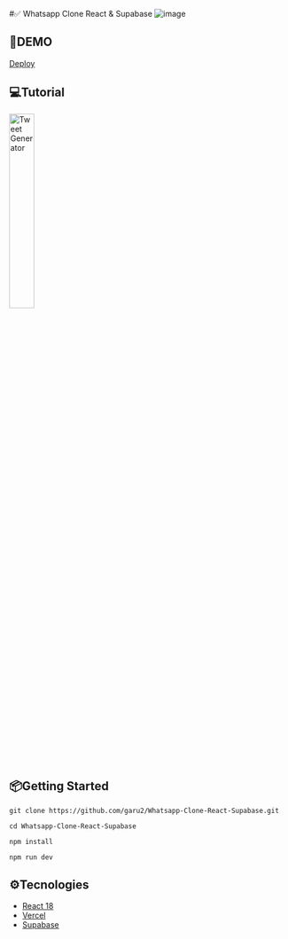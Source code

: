 #✅ Whatsapp Clone React & Supabase
![image](https://res.cloudinary.com/dqd5x0s7w/image/upload/v1675480454/github/wp-main_vztiqu.png)

## 🚀DEMO
 [Deploy]()
 
## 💻Tutorial
<a href='https://youtu.be/' target='_blank'>
    <img width='30%' src='https://img.youtube.com/vi/mqdefault.jpg' alt='Tweet Generator' />
</a>

## 📦Getting Started
```
git clone https://github.com/garu2/Whatsapp-Clone-React-Supabase.git
```
```
cd Whatsapp-Clone-React-Supabase
```
```
npm install
```
```
npm run dev
```
## ⚙Tecnologies
* [React 18](https://reactjs.org/)
* [Vercel](https://vercel.com/)
* [Supabase](https://app.supabase.com/)

